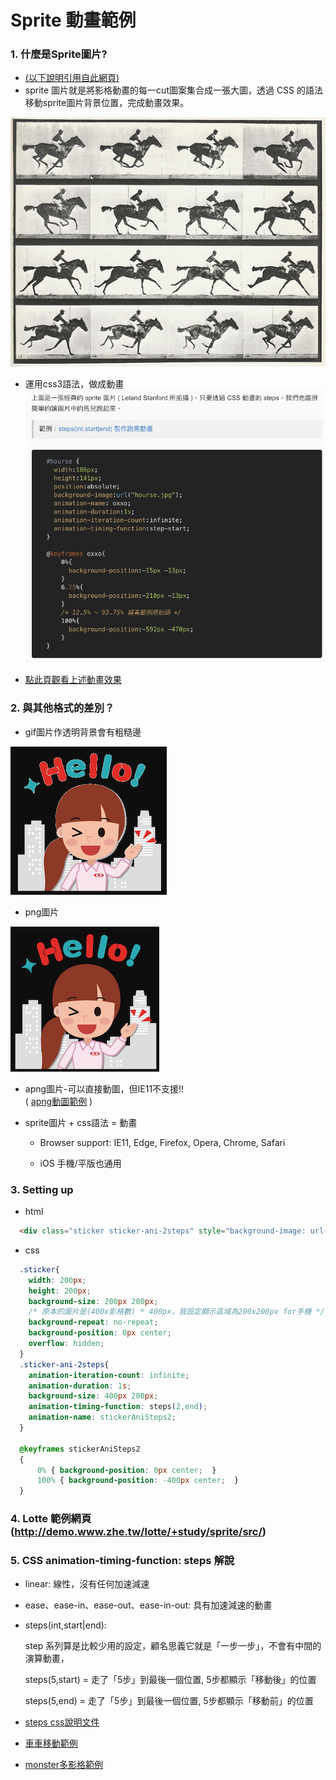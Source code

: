# Sprite 動畫範例
### 1. 什麼是Sprite圖片?
* [(以下說明引用自此網頁)](https://www.oxxostudio.tw/articles/201803/css-animation.html) 
* sprite 圖片就是將影格動畫的每一cut圖案集合成一張大圖，透過 CSS 的語法移動sprite圖片背景位置，完成動畫效果。

![printscreen](images/css-animation-09.jpg)
* 運用css3語法，做成動畫 
![printscreen](images/css-example.png)

* [點此頁觀看上述動畫效果](https://www.oxxostudio.tw/demo/201803/css-animation-demo-05.html)

### 2. 與其他格式的差別？

* gif圖片作透明背景會有粗糙邊

![printscreen](images/gif.png)

* png圖片

![printscreen](images/png.png)

  * apng圖片-可以直接動圖，但IE11不支援!!  
    ( [apng動圖範例](https://apng.onevcat.com/demo/) )

* sprite圖片 + css語法 = 動畫

  * Browser support: IE11, Edge, Firefox, Opera, Chrome, Safari

  * iOS 手機/平版也通用

### 3. Setting up
* html
```html
  <div class="sticker sticker-ani-2steps" style="background-image: url(ani2f.png);">
```
* css
```css
  .sticker{
    width: 200px;
    height: 200px;
    background-size: 200px 200px;
    /* 原本的圖片是(400x影格數) * 400px，我設定顯示區域為200x200px for手機 */
    background-repeat: no-repeat;
    background-position: 0px center;
    overflow: hidden;
  }
  .sticker-ani-2steps{
    animation-iteration-count: infinite; 
    animation-duration: 1s; 
    background-size: 400px 200px;
    animation-timing-function: steps(2,end); 
    animation-name: stickerAniSteps2;
  }
  
  @keyframes stickerAniSteps2
  {
      0% { background-position: 0px center;  }
      100% { background-position: -400px center;  } 
  }
```

### 4. Lotte 範例網頁 (http://demo.www.zhe.tw/lotte/+study/sprite/src/)


### 5. CSS animation-timing-function: steps 解說
* linear: 線性，沒有任何加速減速
* ease、ease-in、ease-out、ease-in-out: 具有加速減速的動畫
* steps(int,start|end): 

  step 系列算是比較少用的設定，顧名思義它就是「一步一步」，不會有中間的演算動畫，

  steps(5,start) = 走了「5步」到最後一個位置, 5步都顯示「移動後」的位置

  steps(5,end) = 走了「5步」到最後一個位置, 5步都顯示「移動前」的位置


* [steps css說明文件](https://www.zhangxinxu.com/wordpress/2018/06/css3-animation-steps-step-start-end/)

* [車車移動範例](https://designmodo.com/demo/stepscss/car.html)

* [monster多影格範例](https://codepen.io/Guilh/pen/yldGp)